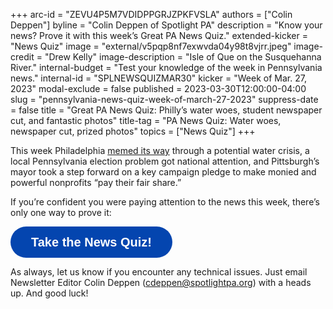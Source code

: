 +++
arc-id = "ZEVU4P5M7VDIDPPGRJZPKFVSLA"
authors = ["Colin Deppen"]
byline = "Colin Deppen of Spotlight PA"
description = "Know your news? Prove it with this week’s Great PA News Quiz."
extended-kicker = "News Quiz"
image = "external/v5pqp8nf7exwvda04y98t8vjrr.jpeg"
image-credit = "Drew Kelly"
image-description = "Isle of Que on the Susquehanna River."
internal-budget = "Test your knowledge of the week in Pennsylvania news."
internal-id = "SPLNEWSQUIZMAR30"
kicker = "Week of Mar. 27, 2023"
modal-exclude = false
published = 2023-03-30T12:00:00-04:00
slug = "pennsylvania-news-quiz-week-of-march-27-2023"
suppress-date = false
title = "Great PA News Quiz: Philly’s water woes, student newspaper cut, and fantastic photos"
title-tag = "PA News Quiz: Water woes, newspaper cut, prized photos"
topics = ["News Quiz"]
+++

This week Philadelphia <a href="https://twitter.com/DjFlowe/status/1640165422501642240">memed its way</a> through a potential water crisis, a local Pennsylvania election problem got national attention, and Pittsburgh’s mayor took a step forward on a key campaign pledge to make monied and powerful nonprofits “pay their fair share.”

If you’re confident you were paying attention to the news this week, there’s only one way to prove it:

<button data-tf-popup="sVCtVngI" data-tf-opacity="100" data-tf-size="100" data-tf-iframe-props="title=SPL News Quiz Week 10 - March 30" data-tf-transitive-search-params data-tf-medium="snippet" style="all:unset;font-family:Helvetica,Arial,sans-serif;display:inline-block;max-width:100%;white-space:nowrap;overflow:hidden;text-overflow:ellipsis;background-color:#0445AF;color:#fff;font-size:20px;border-radius:25px;padding:0 33px;font-weight:bold;height:50px;cursor:pointer;line-height:50px;text-align:center;margin:0;text-decoration:none;">Take the News Quiz!</button><script src="//embed.typeform.com/next/embed.js"></script>

As always, let us know if you encounter any technical issues. Just email Newsletter Editor Colin Deppen (<a href="mailto:cdeppen@spotlightpa.org">cdeppen@spotlightpa.org</a>) with a heads up. And good luck!
